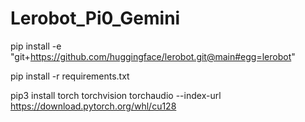 # Lerobot_Pi0_Gemini

pip install -e "git+https://github.com/huggingface/lerobot.git@main#egg=lerobot"

pip install -r requirements.txt

pip3 install torch torchvision torchaudio --index-url https://download.pytorch.org/whl/cu128
